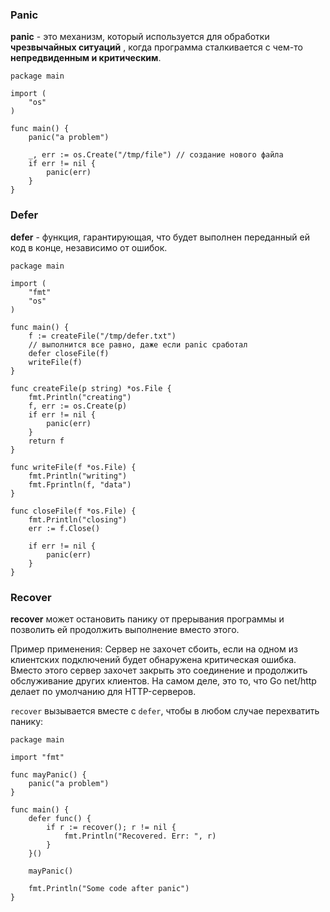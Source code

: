
### Panic

**panic** - это механизм, который используется для обработки **чрезвычайных ситуаций** , когда программа сталкивается с чем-то **непредвиденным и критическим**.

```run-go
package main

import (
	"os"
)

func main() {
	panic("a problem")
	
	_, err := os.Create("/tmp/file") // создание нового файла
	if err != nil {
		panic(err)
	}
}
```

### Defer

**defer** - функция, гарантирующая, что будет выполнен переданный ей код в конце, независимо от ошибок.

```run-go
package main

import (
	"fmt"
	"os"
)

func main() {
	f := createFile("/tmp/defer.txt")
	// выполнится все равно, даже если panic сработал
	defer closeFile(f)
	writeFile(f)
}

func createFile(p string) *os.File {
	fmt.Println("creating")
	f, err := os.Create(p)
	if err != nil {
		panic(err)
	}
	return f
}

func writeFile(f *os.File) {
	fmt.Println("writing")
	fmt.Fprintln(f, "data")
}

func closeFile(f *os.File) {
	fmt.Println("closing")
	err := f.Close()
	
	if err != nil {
		panic(err)
	}
}
```

### Recover

**recover** может остановить панику от прерывания программы и позволить ей продолжить выполнение вместо этого.

Пример применения: 
Сервер не захочет сбоить, если на одном из клиентских подключений будет обнаружена критическая ошибка. Вместо этого сервер захочет закрыть это соединение и продолжить обслуживание других клиентов. На самом деле, это то, что Go net/http делает по умолчанию для HTTP-серверов.

`recover` вызывается вместе с `defer`, чтобы в любом случае перехватить панику:
```run-go
package main

import "fmt"

func mayPanic() {
	panic("a problem")
}

func main() {
	defer func() {
		if r := recover(); r != nil {
			fmt.Println("Recovered. Err: ", r)
		}
	}()
	
	mayPanic()
	
	fmt.Println("Some code after panic")
}
```
